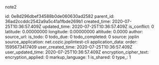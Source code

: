 note2

id: 0e8d296dbef34588b0de060630ad2582
parent_id: 36ad2ccddc2542a9a5c41a1fbde269b1
created_time: 2020-07-25T10:36:57.409Z
updated_time: 2020-07-25T10:36:57.409Z
is_conflict: 0
latitude: 0.00000000
longitude: 0.00000000
altitude: 0.0000
author: 
source_url: 
is_todo: 0
todo_due: 0
todo_completed: 0
source: joplin
source_application: net.cozic.joplintest-cli
application_data: 
order: 1595673417409
user_created_time: 2020-07-25T10:36:57.409Z
user_updated_time: 2020-07-25T10:36:57.409Z
encryption_cipher_text: 
encryption_applied: 0
markup_language: 1
is_shared: 0
type_: 1